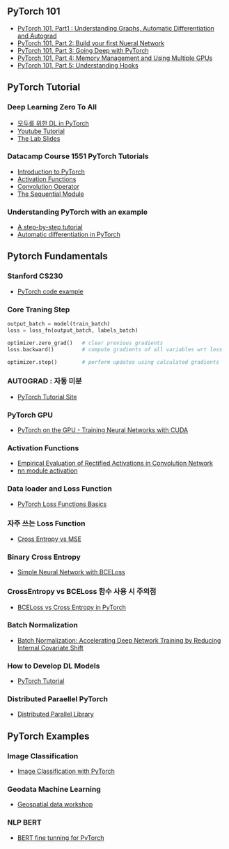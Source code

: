 ## PyTorch 101

- [PyTorch 101, Part1 : Understanding Graphs, Automatic Differentiation and Autograd ](https://blog.paperspace.com/pytorch-101-understanding-graphs-and-automatic-differentiation/)
- [PyTorch 101, Part 2: Build your first Nueral Network](https://blog.paperspace.com/pytorch-101-building-neural-networks/)
- [PyTorch 101, Part 3: Going Deep with PyTorch](https://blog.paperspace.com/pytorch-101-advanced/)
- [PyTorch 101, Part 4: Memory Management and Using Multiple GPUs](https://blog.paperspace.com/pytorch-memory-multi-gpu-debugging/)
- [PyTorch 101, Part 5: Understanding Hooks](https://blog.paperspace.com/pytorch-hooks-gradient-clipping-debugging/)



## PyTorch Tutorial

### Deep Learning Zero To All
- [모두를 위한 DL in PyTorch](https://github.com/deeplearningzerotoall/PyTorch)
- [Youtube Tutorial](https://www.youtube.com/playlist?list=PLQ28Nx3M4JrhkqBVIXg-i5_CVVoS1UzAv)
- [The Lab Slides](https://deeplearningzerotoall.github.io/season2/lec_pytorch.html)

### Datacamp Course 1551 PyTorch Tutorials
 - [Introduction to PyTorch](https://s3.amazonaws.com/assets.datacamp.com/production/course_15510/slides/chapter1.pdf)
 - [Activation Functions](https://s3.amazonaws.com/assets.datacamp.com/production/course_15510/slides/chapter2.pdf)
 - [Convolution Operator](https://s3.amazonaws.com/assets.datacamp.com/production/course_15510/slides/chapter3.pdf)
 - [The Sequential Module](https://s3.amazonaws.com/assets.datacamp.com/production/course_15510/slides/chapter4.pdf)


### Understanding PyTorch with an example
- [A step-by-step tutorial](https://towardsdatascience.com/understanding-pytorch-with-an-example-a-step-by-step-tutorial-81fc5f8c4e8e#dc96)
- [Automatic differentiation in PyTorch](https://openreview.net/pdf/25b8eee6c373d48b84e5e9c6e10e7cbbbce4ac73.pdf)

## Pytorch Fundamentals

### Stanford CS230 
- [PyTorch code example](https://cs230.stanford.edu/blog/pytorch/)

### Core Traning Step

```python
output_batch = model(train_batch)
loss = loss_fn(output_batch, labels_batch)

optimizer.zero_grad()   # clear previous gradients
loss.backward()         # compute gradients of all variables wrt loss

optimizer.step()        # perform updates using calculated gradients
```



### AUTOGRAD : 자동 미분
- [PyTorch Tutorial Site](https://tutorials.pytorch.kr/beginner/blitz/autograd_tutorial.html#sphx-glr-beginner-blitz-autograd-tutorial-py)

### PyTorch GPU
- [PyTorch on the GPU - Training Neural Networks with CUDA](https://www.youtube.com/watch?v=Bs1mdHZiAS8)


### Activation Functions
- [Empirical Evaluation of Rectified Activations in Convolution Network](https://arxiv.org/pdf/1505.00853.pdf)
- [nn module activation](https://github.com/pytorch/pytorch/blob/master/torch/nn/modules/activation.py)

### Data loader and Loss Function
 - [PyTorch Loss Functions Basics](https://towardsdatascience.com/pytorch-basics-intro-to-dataloaders-and-loss-functions-868e86450047)

### 자주 쓰는 Loss Function
- [Cross Entropy vs MSE ](https://nuguziii.github.io/dev/dev-002/)

### Binary Cross Entropy
- [Simple Neural Network with BCELoss](https://medium.com/analytics-vidhya/simple-neural-network-with-bceloss-for-binary-classification-for-a-custom-dataset-8d5c69ffffee)

### CrossEntropy vs BCELoss 함수 사용 시 주의점
 - [BCELoss vs Cross Entropy in PyTorch](https://jaeyung1001.tistory.com/45)

### Batch Normalization
- [Batch Normalization: Accelerating Deep Network Training by Reducing Internal Covariate Shift](https://arxiv.org/pdf/1502.03167.pdf)

### How to Develop DL Models 
- [PyTorch Tutorial](https://machinelearningmastery.com/pytorch-tutorial-develop-deep-learning-models/)

### Distributed Paraellel PyTorch 
- [Distributed Parallel Library](https://www.kaggle.com/residentmario/notes-on-pytorch-library-features/code)


## PyTorch Examples

### Image Classification
- [Image Classification with PyTorch](https://www.pluralsight.com/guides/image-classification-with-pytorch)

### Geodata Machine Learning
- [Geospatial data workshop](https://www.kaggle.com/jcarrillo/machine-learning-for-geospatial-data-workshop-2a)

### NLP BERT 
- [BERT fine tunning for PyTorch](https://medium.com/@aniruddha.choudhury94/part-2-bert-fine-tuning-tutorial-with-pytorch-for-text-classification-on-the-corpus-of-linguistic-18057ce330e1)

